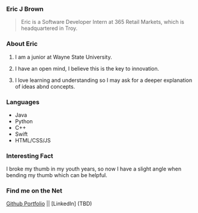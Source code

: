 ### Eric J Brown

 > Eric is a Software Developer Intern at 365 Retail Markets, which is headquartered in Troy.


### About Eric
1. I am a junior at Wayne State University.

2. I have an open mind, I believe this is the key to innovation.

3. I love learning and understanding so I may ask for a deeper explanation of ideas abnd concepts.


### Languages
- Java 
- Python 
- C++
- Swift
- HTML/CSS/JS


### Interesting Fact
I broke my thumb in my youth years, so now I have a slight angle when bending my thumb which can be helpful.

### Find me on the Net
[Github Portfolio](https://github.com/ericbrown3rdpage) || [LinkedIn] (TBD)

<!---
ericbrown3rdpage/ericbrown3rdpage is a ✨ special ✨ repository because its `README.md` (this file) appears on your GitHub profile.
You can click the Preview link to take a look at your changes.
--->
